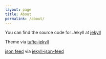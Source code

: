 ```yaml
---
layout: page
title: About
permalink: /about/
---
```


You can find the source code for Jekyll at [jekyll](https://github.com/jekyll/jekyll)

Theme via [tufte-jekyll](https://github.com/clayh53/tufte-jekyll)

[json feed](https://jsonfeed.org) via [jekyll-json-feed](https://github.com/vallieres/jekyll-json-feed)
